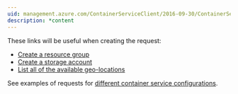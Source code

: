 ```yaml
---
uid: management.azure.com/ContainerServiceClient/2016-09-30/ContainerServices_CreateOrUpdate
description: *content
---
```


These links will be useful when creating the request:

- [Create a resource group](../../docs-ref-autogen/resources/resourcegroups.json#ResourceGroups_CreateOrUpdate)
- [Create a storage account](../../docs-ref-autogen/storage/storageaccounts.json#StorageAccounts_Create)
- [List all of the available geo-locations](../../docs-ref-autogen/resources/subscriptions.json#Subscriptions_ListLocations)

See examples of requests for [different container service configurations](acs-createexamples.md).